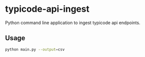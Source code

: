 # typicode-api-ingest

Python command line application to ingest typicode api endpoints.

## Usage
```sh
python main.py --output=csv
```